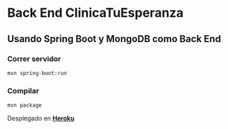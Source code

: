 # Back End ClinicaTuEsperanza

## Usando Spring Boot y MongoDB como Back End

### Correr servidor
```
mvn spring-boot:run
```

### Compilar
```
mvn package
```

Desplegado en [__Heroku__](https://clinica-ms.herokuapp.com)

